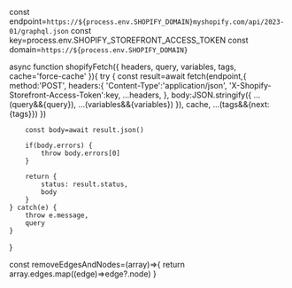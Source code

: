 const endpoint=`https://${process.env.SHOPIFY_DOMAIN}myshopify.com/api/2023-01/graphql.json`
const key=process.env.SHOPIFY_STOREFRONT_ACCESS_TOKEN
const domain=`https://${process.env.SHOPIFY_DOMAIN}`

async function shopifyFetch({
    headers,
    query,
    variables,
    tags,
    cache='force-cache'
}){
    try {
        const result=await fetch(endpoint,{
            method:'POST',
            headers:{
                'Content-Type':'application/json',
                'X-Shopify-Storefront-Access-Token':key,
                ...headers,
            },
            body:JSON.stringify({
                ...(query&&{query}),
                ...(variables&&{variables})
            }),
            cache,
            ...(tags&&{next:{tags}})
        })

        const body=await result.json()

        if(body.errors) {
            throw body.errors[0]
        }

        return {
            status: result.status,
            body
        }
    } catch(e) {
        throw e.message,
        query
    }  
}

const removeEdgesAndNodes=(array)=>{
    return array.edges.map((edge)=>edge?.node)
}
